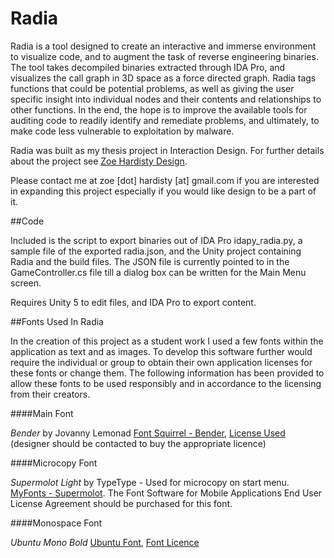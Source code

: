 # Radia

Radia is a tool designed to create an interactive and immerse environment to visualize code, and to augment the task of reverse engineering binaries. The tool takes decompiled binaries extracted through IDA Pro, and visualizes the call graph in 3D space as a force directed graph. Radia tags functions that could be potential problems, as well as giving the user specific insight into individual nodes and their contents and relationships to other functions. In the end, the hope is to improve the available tools for auditing code to readily identify and remediate problems, and ultimately, to make code less vulnerable to exploitation by malware.

Radia was built as my thesis project in Interaction Design. For further details about the project see [Zoe Hardisty Design](http://zoehardistydesign.com/portfolio/radia-visualizing-code/).

Please contact me at zoe [dot] hardisty [at] gmail.com if you are interested in expanding this project especially if you would like design to be a part of it.

##Code

Included is the script to export binaries out of IDA Pro idapy_radia.py, a sample file of the exported radia.json, and the Unity project containing Radia and the build files. The JSON file is currently pointed to in the GameController.cs file till a dialog box can be written for the Main Menu screen.

Requires Unity 5 to edit files, and IDA Pro to export content.

##Fonts Used In Radia

In the creation of this project as a student work I used a few fonts within the application as text and as images. To develop this software further would require the individual or group to obtain their own application licenses for these fonts or change them. The following information has been provided to allow these fonts to be used responsibly and in accordance to the licensing from their creators.

####Main Font

*Bender* by Jovanny Lemonad
[Font Squirrel - Bender](http://www.fontsquirrel.com/fonts/Bender),
[License Used](http://www.fontsquirrel.com/license/Bender)
(designer should be contacted to buy the appropriate licence)

####Microcopy Font

*Supermolot Light* by TypeType - Used for microcopy on start menu.
[MyFonts - Supermolot](http://www.myfonts.com/fonts/type-type/supermolot/buy.html).
The Font Software for Mobile Applications End User License Agreement should be purchased for this font.

####Monospace Font

*Ubuntu Mono Bold*
[Ubuntu Font](http://font.ubuntu.com),
[Font Licence](http://font.ubuntu.com/licence/)
